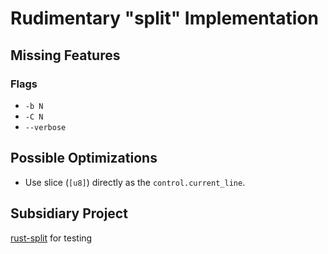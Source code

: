 # Rudimentary "split" Implementation

## Missing Features

### Flags
* `-b N`
* `-C N`
* `--verbose`

## Possible Optimizations
* Use slice (`[u8]`) directly as the `control.current_line`.

## Subsidiary Project
[rust-split](https://github.com/akiradeveloper/rust-split) for testing
